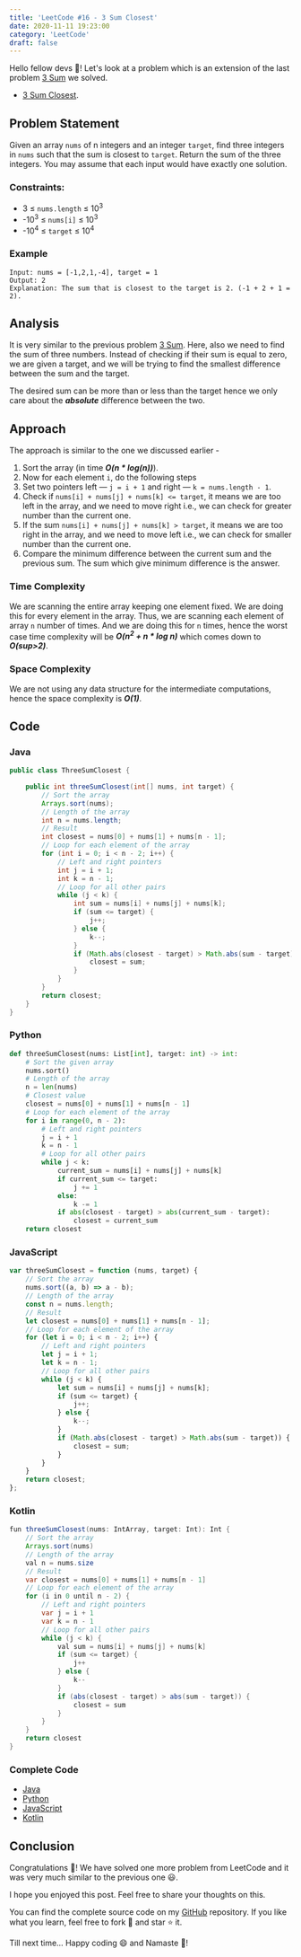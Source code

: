 ```yaml
---
title: 'LeetCode #16 - 3 Sum Closest'
date: 2020-11-11 19:23:00
category: 'LeetCode'
draft: false
---
```


Hello fellow devs :wave:! Let's look at a problem which is an extension of the last problem [3 Sum](https://redquark/leetcode/3-sum/) we solved.

- [3 Sum Closest](https://leetcode.com/problems/3sum-closest/).

## Problem Statement
Given an array `nums` of n integers and an integer `target`, find three integers in `nums` such that the sum is closest to `target`. Return the sum of the three integers. You may assume that each input would have exactly one solution.

### Constraints:
- 3 ≤ `nums.length` ≤ 10<sup>3</sup>
- -10<sup>3</sup> ≤ `nums[i]` ≤ 10<sup>3</sup>
- -10<sup>4</sup> ≤ `target` ≤ 10<sup>4</sup>

### Example

```
Input: nums = [-1,2,1,-4], target = 1
Output: 2
Explanation: The sum that is closest to the target is 2. (-1 + 2 + 1 = 2).
```

## Analysis
It is very similar to the previous problem [3 Sum](https://redquark.org/leetcode/3-sum). Here, also we need to find the sum of three numbers. Instead of checking if their sum is equal to zero, we are given a target, and we will be trying to find the smallest difference between the sum and the target.

The desired sum can be more than or less than the target hence we only care about the ***absolute*** difference between the two.

## Approach

The approach is similar to the one we discussed earlier - 

1. Sort the array (in time ***O(n * log(n))***).
2. Now for each element `i`, do the following steps
3. Set two pointers left — `j = i + 1` and right — `k = nums.length - 1`.
4. Check if `nums[i] + nums[j] + nums[k] <= target`, it means we are too left in the array, and we need to move right i.e., we can check for greater number than the current one.
5. If the sum `nums[i] + nums[j] + nums[k] > target`, it means we are too right in the array, and we need to move left i.e., we can check for smaller number than the current one.
6. Compare the minimum difference between the current sum and the previous sum. The sum which give minimum difference is the answer.

### Time Complexity
We are scanning the entire array keeping one element fixed. We are doing this for every element in the array. Thus, we are scanning each element of array `n` number of times. And we are doing this for `n` times, hence the worst case time complexity will be ***O(n<sup>2</sup> + n * log n)*** which comes down to ***O(sup>2</sup>)***.

### Space Complexity
We are not using any data structure for the intermediate computations, hence the space complexity is ***O(1)***.


## Code

### Java

```java
public class ThreeSumClosest {

    public int threeSumClosest(int[] nums, int target) {
        // Sort the array
        Arrays.sort(nums);
        // Length of the array
        int n = nums.length;
        // Result
        int closest = nums[0] + nums[1] + nums[n - 1];
        // Loop for each element of the array
        for (int i = 0; i < n - 2; i++) {
            // Left and right pointers
            int j = i + 1;
            int k = n - 1;
            // Loop for all other pairs
            while (j < k) {
                int sum = nums[i] + nums[j] + nums[k];
                if (sum <= target) {
                    j++;
                } else {
                    k--;
                }
                if (Math.abs(closest - target) > Math.abs(sum - target)) {
                    closest = sum;
                }
            }
        }
        return closest;
    }
}
```

### Python

```python
def threeSumClosest(nums: List[int], target: int) -> int:
    # Sort the given array
    nums.sort()
    # Length of the array
    n = len(nums)
    # Closest value
    closest = nums[0] + nums[1] + nums[n - 1]
    # Loop for each element of the array
    for i in range(0, n - 2):
        # Left and right pointers
        j = i + 1
        k = n - 1
        # Loop for all other pairs
        while j < k:
            current_sum = nums[i] + nums[j] + nums[k]
            if current_sum <= target:
                j += 1
            else:
                k -= 1
            if abs(closest - target) > abs(current_sum - target):
                closest = current_sum
    return closest
```

### JavaScript

```javascript
var threeSumClosest = function (nums, target) {
    // Sort the array
    nums.sort((a, b) => a - b);
    // Length of the array
    const n = nums.length;
    // Result
    let closest = nums[0] + nums[1] + nums[n - 1];
    // Loop for each element of the array
    for (let i = 0; i < n - 2; i++) {
        // Left and right pointers
        let j = i + 1;
        let k = n - 1;
        // Loop for all other pairs
        while (j < k) {
            let sum = nums[i] + nums[j] + nums[k];
            if (sum <= target) {
                j++;
            } else {
                k--;
            }
            if (Math.abs(closest - target) > Math.abs(sum - target)) {
                closest = sum;
            }
        }
    }
    return closest;
};
```

### Kotlin

```java
fun threeSumClosest(nums: IntArray, target: Int): Int {
    // Sort the array
    Arrays.sort(nums)
    // Length of the array
    val n = nums.size
    // Result
    var closest = nums[0] + nums[1] + nums[n - 1]
    // Loop for each element of the array
    for (i in 0 until n - 2) {
        // Left and right pointers
        var j = i + 1
        var k = n - 1
        // Loop for all other pairs
        while (j < k) {
            val sum = nums[i] + nums[j] + nums[k]
            if (sum <= target) {
                j++
            } else {
                k--
            }
            if (abs(closest - target) > abs(sum - target)) {
                closest = sum
            }
        }
    }
    return closest
}
```

### Complete Code
- [Java](https://github.com/ani03sha/RedQuarkTutorials/blob/master/LeetCode/Java/src/main/java/org/redquark/tutorials/leetcode/ThreeSumClosest.java)
- [Python](https://github.com/ani03sha/RedQuarkTutorials/blob/master/LeetCode/Python/src/Three_Sum_closest.py)
- [JavaScript](https://github.com/ani03sha/RedQuarkTutorials/blob/master/LeetCode/JavaScript/src/three_sum_closest.js)
- [Kotlin](https://github.com/ani03sha/RedQuarkTutorials/blob/master/LeetCode/Kotlin/src/main/kotlin/org/redquark/tutorials/leetcode/ThreeSumClosest.kt)

## Conclusion

Congratulations :clap:! We have solved one more problem from LeetCode and it was very much similar to the previous one :smiley:.

I hope you enjoyed this post. Feel free to share your thoughts on this.

You can find the complete source code on my [GitHub](https://github.com/ani03sha/RedQuarkTutorials/tree/master/LeetCode) repository. If you like what you learn, feel free to fork 🔪 and star ⭐ it.

Till next time… Happy coding 😄 and Namaste :pray:!